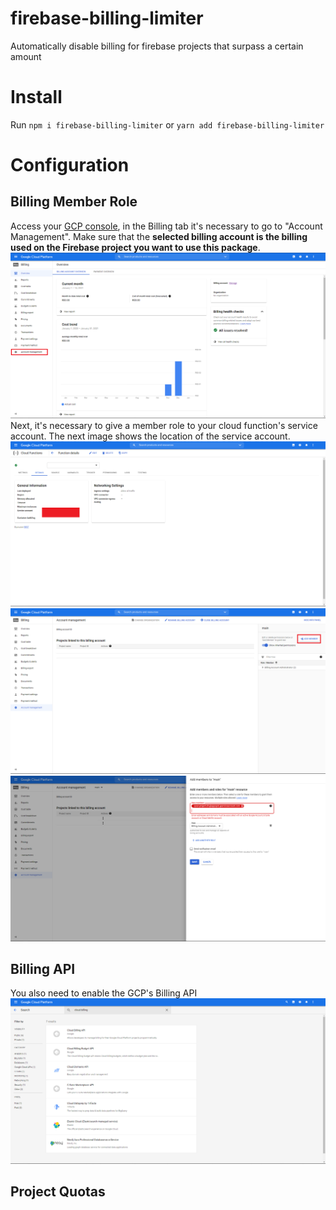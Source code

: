 # firebase-billing-limiter

Automatically disable billing for firebase projects that surpass a certain amount

# Install

Run `npm i firebase-billing-limiter` or `yarn add firebase-billing-limiter`

# Configuration

## Billing Member Role

Access your [GCP console](https://console.cloud.google.com/), in the Billing tab it's necessary to go to "Account Management".
Make sure that the **selected billing account is the billing used on the Firebase project you want to use this package**.
![](https://raw.githubusercontent.com/ferrarienz0/firebase-billing-limiter/main/assets/usage-01.png)
Next, it's necessary to give a member role to your cloud function's service account. The next image shows the location of the
service account.
![](https://raw.githubusercontent.com/ferrarienz0/firebase-billing-limiter/main/assets/usage-02.png)
![](https://raw.githubusercontent.com/ferrarienz0/firebase-billing-limiter/main/assets/usage-03.png)
![](https://raw.githubusercontent.com/ferrarienz0/firebase-billing-limiter/main/assets/usage-04.png)

## Billing API

You also need to enable the GCP's Billing API
![](https://raw.githubusercontent.com/ferrarienz0/firebase-billing-limiter/main/assets/usage-05.png)

## Project Quotas
